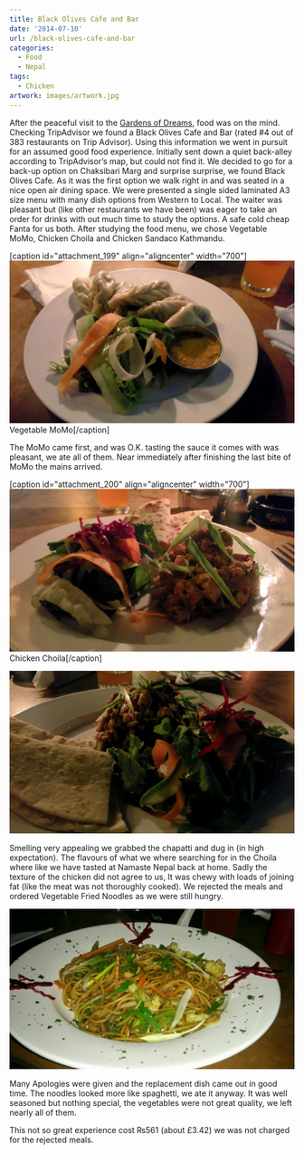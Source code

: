 ```yaml
---
title: Black Olives Cafe and Bar
date: '2014-07-10'
url: /black-olives-cafe-and-bar
categories:
  - Food
  - Nepal
tags:
  - Chicken
artwork: images/artwork.jpg
---
```


After the peaceful visit to the [Gardens of Dreams](http:///2014/07/garden-of-dreams/), food was on the mind. Checking TripAdvisor we found a Black Olives Cafe and Bar (rated #4 out of 383 restaurants on Trip Advisor). Using this information we went in pursuit for an assumed good food experience. Initially sent down a quiet back-alley according to TripAdvisor’s map, but could not find it. We decided to go for a back-up option on Chaksibari Marg and surprise surprise, we found Black Olives Cafe. As it was the first option we walk right in and was seated in a nice open air dining space. We were presented a single sided laminated A3 size menu with many dish options from Western to Local. The waiter was pleasant but (like other restaurants we have been) was eager to take an order for drinks with out much time to study the options. A safe cold cheap Fanta for us both. After studying the food menu, we chose Vegetable MoMo, Chicken Choila and Chicken Sandaco Kathmandu.

\[caption id="attachment\_199" align="aligncenter" width="700"\][![Veg MoMo](images/IMG_20140707_193726-1024x584.jpg)](http://gonetraveling.me/wp-content/uploads/2014/07/IMG_20140707_193726.jpg) Vegetable MoMo\[/caption\]

The MoMo came first, and was O.K. tasting the sauce it comes with was pleasant, we ate all of them. Near immediately after finishing the last bite of MoMo the mains arrived.

\[caption id="attachment\_200" align="aligncenter" width="700"\][![IMG_20140707_194511](images/IMG_20140707_194511-1024x583.jpg)](http://gonetraveling.me/wp-content/uploads/2014/07/IMG_20140707_194511.jpg) Chicken Choila\[/caption\]

[![image](images/wpid-wp-1405090470786.jpeg "wp-1405090470786")](http://gonetraveling.me/wp-content/uploads/2014/07/wpid-wp-1405090470786.jpeg)

Smelling very appealing we grabbed the chapatti and dug in (in high expectation). The flavours of what we where searching for in the Choila where like we have tasted at Namaste Nepal back at home. Sadly the texture of the chicken did not agree to us, It was chewy with loads of joining fat (like the meat was not thoroughly cooked). We rejected the meals and ordered Vegetable Fried Noodles as we were still hungry.

[![image](images/wpid-wp-1405090513832.jpeg "wp-1405090513832")](http://gonetraveling.me/wp-content/uploads/2014/07/wpid-wp-1405090513832.jpeg)

Many Apologies were given and the replacement dish came out in good time. The noodles looked more like spaghetti, we ate it anyway. It was well seasoned but nothing special, the vegetables were not great quality, we left nearly all of them.

This not so great experience cost ₨561 (about £3.42) we was not charged for the rejected meals.
